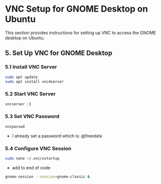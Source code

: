 # VNC Setup for GNOME Desktop on Ubuntu

This section provides instructions for setting up VNC to access the GNOME desktop on Ubuntu.

## 5. Set Up VNC for GNOME Desktop

### 5.1 Install VNC Server

```bash
sudo apt update
sudo apt install vnc4server
```
### 5.2 Start VNC Server
```bash
vncserver :1
```

### 5.3 Set  VNC Password
```bash
vncpasswd
```
- I already set a password which is: @freedata

### 5.4 Configure VNC Session
```bash
sudo nano ~/.vnc/xstartup
```
- add to end of code
```bash
gnome-session --session=gnome-classic &
```




